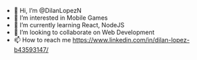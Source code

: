 - 👋 Hi, I’m @DilanLopezN
- 👀 I’m interested in Mobile Games
- 🌱 I’m currently learning React, NodeJS
- 💞️ I’m looking to collaborate on Web Development
- 📫 How to reach me https://www.linkedin.com/in/dilan-lopez-b43593147/

<!---
DilanLopezN/DilanLopezN is a ✨ special ✨ repository because its `README.md` (this file) appears on your GitHub profile.
You can click the Preview link to take a look at your changes.
--->
